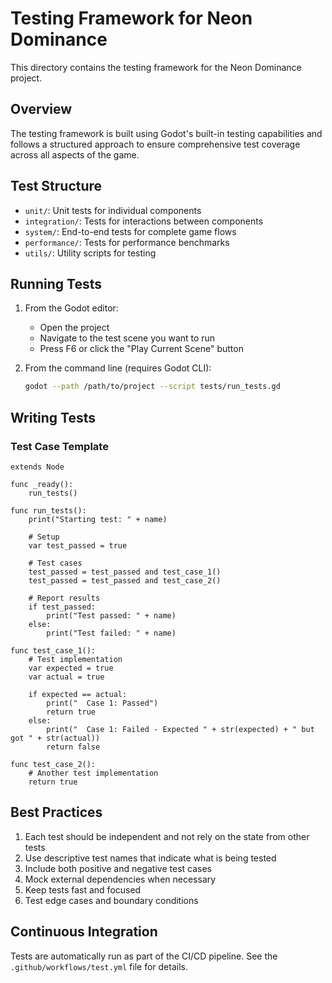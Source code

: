 # Testing Framework for Neon Dominance

This directory contains the testing framework for the Neon Dominance project.

## Overview

The testing framework is built using Godot's built-in testing capabilities and follows a structured approach to ensure comprehensive test coverage across all aspects of the game.

## Test Structure

- `unit/`: Unit tests for individual components
- `integration/`: Tests for interactions between components
- `system/`: End-to-end tests for complete game flows
- `performance/`: Tests for performance benchmarks
- `utils/`: Utility scripts for testing

## Running Tests

1. From the Godot editor:
   - Open the project
   - Navigate to the test scene you want to run
   - Press F6 or click the "Play Current Scene" button

2. From the command line (requires Godot CLI):
   ```bash
   godot --path /path/to/project --script tests/run_tests.gd
   ```

## Writing Tests

### Test Case Template

```gdscript
extends Node

func _ready():
    run_tests()

func run_tests():
    print("Starting test: " + name)
    
    # Setup
    var test_passed = true
    
    # Test cases
    test_passed = test_passed and test_case_1()
    test_passed = test_passed and test_case_2()
    
    # Report results
    if test_passed:
        print("Test passed: " + name)
    else:
        print("Test failed: " + name)

func test_case_1():
    # Test implementation
    var expected = true
    var actual = true
    
    if expected == actual:
        print("  Case 1: Passed")
        return true
    else:
        print("  Case 1: Failed - Expected " + str(expected) + " but got " + str(actual))
        return false

func test_case_2():
    # Another test implementation
    return true
```

## Best Practices

1. Each test should be independent and not rely on the state from other tests
2. Use descriptive test names that indicate what is being tested
3. Include both positive and negative test cases
4. Mock external dependencies when necessary
5. Keep tests fast and focused
6. Test edge cases and boundary conditions

## Continuous Integration

Tests are automatically run as part of the CI/CD pipeline. See the `.github/workflows/test.yml` file for details.
